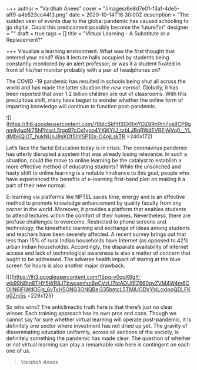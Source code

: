 +++
author = "Vardhah Anees"
cover = "/images/6e8d7e01-f3af-4de5-aff9-a4b523cc4413.png"
date = 2020-10-14T18:30:00Z
description = "The sudden veer of events due to the global pandemic has caused schooling to go digital. Could this predicament possibly become the future?\n"
designer = ""
draft = true
tags = []
title = "Virtual Learning - A Substitute or a Replacement?"

+++
Visualize a learning environment. What was the first thought that entered your mind? Was it lecture halls occupied by students being constantly monitored by an alert professor, or was it a student fixated in front of his/her monitor probably with a pair of headphones on?

The COVID -19 pandemic has resulted in schools being shut all across the world and has made the latter situation the _new normal_. Globally, it has been reported that over 1.2 billion children are out of classrooms. With this precipitous shift, many have begun to wonder whether the online form of imparting knowledge will continue to function post-pandemic.

![](https://lh6.googleusercontent.com/78blcSkFHS0XRviYDZ8Rn1hn7ve8CP9gnmljylucNl7BhPhiscL5tgg97cCp1ypo4YKjKYiU_tzbLJBqRWdEVREjAjVq0__YLdMbKQiOT_hukNUnJ8sKOf5hYSP10x-O4njLskTR =240x172)

Let’s face the facts! Education today is in crisis. The coronavirus pandemic has utterly disrupted a system that was already losing relevance. In such a situation, could the move to online learning be the catalyst to establish a more effective method of educating students? While the unsolicited and hasty shift to online learning is a notable hindrance to this goal, people who have experienced the benefits of e-learning first-hand plan on making it a part of their new normal.

E-learning via platforms like NPTEL saves time, energy and is an effective method to promote knowledge enhancement by quality faculty from any corner in the world. Moreover, it provides a platform that enables students to attend lectures within the comfort of their homes. Nevertheless, there are profuse challenges to overcome. Restricted to phone screens and technology, the kinesthetic learning and exchange of ideas among students and teachers have been severely affected. A recent survey brings out that less than 15% of rural Indian households have Internet (as opposed to 42% urban Indian households). Accordingly, the disparate availability of internet access and lack of technological awareness is also a matter of concern that ought to be addressed. The adverse health impact of staring at the blue screen for hours is also another major drawback.

![](https://lh3.googleusercontent.com/1Spq-v0qqX6gY-wb99N9tn8THY5WR8JTbwcamfxc6qCVzLI7IdAOUfEZ660qvZVM4W4m6COjlN6IFlWdOEjg_6vTyH5ONG3ONQBei335bmcL5TMiUODVYkjLcxIpoQDLFKo0Zm5s =229x125)

So who wins? The anticlimactic truth here is that there’s just no clear winner. Each training approach has its own pros and cons. Though we cannot say for sure whether virtual learning will operate post-pandemic, it is definitely one sector where investment has not dried up yet. The gravity of disseminating education uniformly, across all sections of the society, is definitely something the pandemic has made clear. The question of whether or not virtual learning can play a remarkable role here is contingent on each one of us.

> _Vardhah Anees_